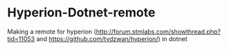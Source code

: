 Hyperion-Dotnet-remote
======================

Making a remote for hyperion (http://forum.stmlabs.com/showthread.php?tid=11053 and https://github.com/tvdzwan/hyperion/) in dotnet
